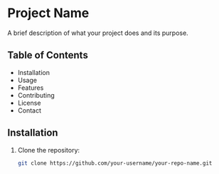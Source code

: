 # Project Name

A brief description of what your project does and its purpose.

## Table of Contents

- Installation
- Usage
- Features
- Contributing
- License
- Contact

## Installation

1. Clone the repository:
   ```bash
   git clone https://github.com/your-username/your-repo-name.git
